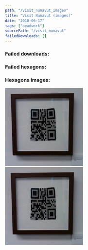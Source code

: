 ```yaml
---
path: "/visit_nunavut_images"
title: "Visit Nunavut (images)"
date: "2010-06-17"
tags: ["beadwork"]
sourcePath: "/visit_nunavut"
failedDownloads: []
---
```



### Failed downloads:

### Failed hexagons:

### Hexagons images:
![visit_nunavut.jpeg_hexagon.jpeg](visit_nunavut.jpeg_hexagon.jpeg)
 ![visit_nunavut.jpg_hexagon.jpeg](visit_nunavut.jpg_hexagon.jpeg)
